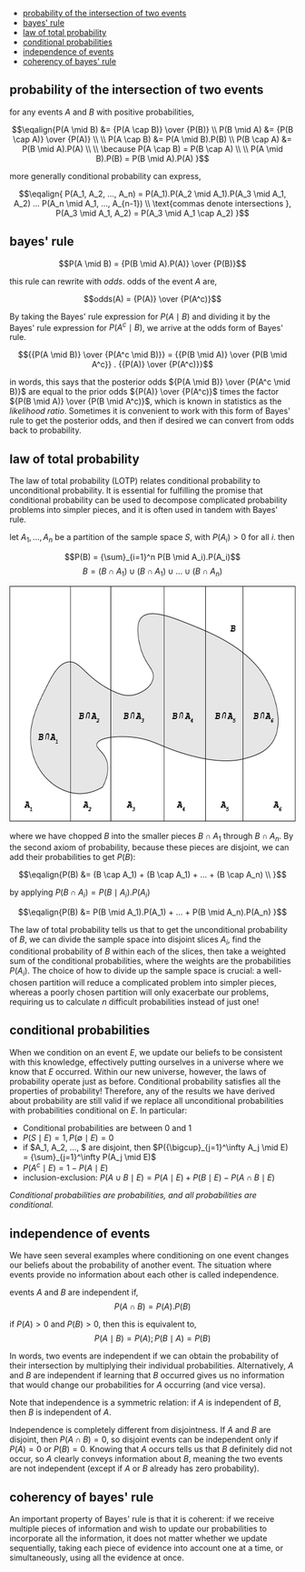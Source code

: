 <!-- TOC -->
  * [probability of the intersection of two events](#probability-of-the-intersection-of-two-events)
  * [bayes' rule](#bayes-rule)
  * [law of total probability](#law-of-total-probability)
  * [conditional probabilities](#conditional-probabilities)
  * [independence of events](#independence-of-events)
  * [coherency of bayes' rule](#coherency-of-bayes-rule)
<!-- TOC -->

## probability of the intersection of two events

for any events $A$ and $B$ with positive probabilities,

$$\eqalign{P(A \mid B) &= {P(A \cap B)} \over {P(B)} \\
           P(B \mid A) &= {P(B \cap A)} \over {P(A)} \\
\\
           P(A \cap B) &= P(A \mid B).P(B) \\
           P(B \cap A) &= P(B \mid A).P(A) \\
\\
           \because P(A \cap B) = P(B \cap A) \\
\\
           P(A \mid B).P(B) = P(B \mid A).P(A)
}$$

more generally conditional probability can express, 

$$\eqalign{
P(A_1, A_2, ..., A_n) = P(A_1).P(A_2 \mid A_1).P(A_3 \mid A_1, A_2) ... P(A_n \mid A_1, ..., A_{n-1}) \\
\text{commas denote intersections }, P(A_3 \mid A_1, A_2) = P(A_3 \mid A_1 \cap A_2)
}$$

## bayes' rule

$$P(A \mid B) = {P(B \mid A).P(A)} \over {P(B)}$$

this rule can rewrite with _odds_. odds of the event $A$ are,

$$odds(A) = {P(A)} \over {P(A^c)}$$

By taking the Bayes' rule expression for $P(A \mid B)$ and dividing it by the Bayes' rule
expression for $P(A^c \mid B)$, we arrive at the odds form of Bayes' rule.

$${{P(A \mid B)} \over {P(A^c \mid B)}} = {{P(B \mid A)} \over {P(B \mid A^c}} . {{P(A)} \over {P(A^c)}}$$

in words, this says that the posterior odds ${P(A \mid B)} \over {P(A^c \mid B)}$ are equal to the prior
odds ${P(A)} \over {P(A^c)}$ times the factor ${P(B \mid A)} \over {P(B \mid A^c)}$, which is known in 
statistics as the _likelihood ratio_. Sometimes it is convenient to work with this form of Bayes' rule to 
get the posterior odds, and then if desired we can convert from odds back to probability.

## law of total probability

The law of total probability (LOTP) relates conditional probability to unconditional probability. It is 
essential for fulfilling the promise that conditional probability can be used to decompose complicated 
probability problems into simpler pieces, and it is often used in tandem with Bayes' rule.

let $A_1, ..., A_n$ be a partition of the sample space $S$, with $P(A_i) > 0$ for all $i$. then

$$P(B) = {\sum}_{i=1}^n P(B \mid A_i).P(A_i)$$
$$B = (B \cap A_1) \cup (B \cap A_1) \cup ... \cup (B \cap A_n)$$

<p align="center">
<img height="414" src="../../../images/Asset%2014.png" width="634" alt="partitioning event B"/>
</p>

where we have chopped $B$ into the smaller pieces $B \cap A_1$ through $B \cap A_n$. By the second axiom of
probability, because these pieces are disjoint, we can add their probabilities to get $P(B)$:

$$\eqalign{P(B) &= (B \cap A_1) + (B \cap A_1) + ... + (B \cap A_n) \\
}$$

$\text{by applying }  P(B \cap A_i) = P(B \mid A_i).P(A_i)$

$$\eqalign{P(B) &= P(B \mid A_1).P(A_1) + ... + P(B \mid A_n).P(A_n)
}$$

The law of total probability tells us that to get the unconditional probability of $B$, we can divide the sample 
space into disjoint slices $A_i$, find the conditional probability of $B$ within each of the slices, then take a 
weighted sum of the conditional probabilities, where the weights are the probabilities $P(A_i)$. The choice of 
how to divide up the sample space is crucial: a well-chosen partition will reduce a complicated problem into 
simpler pieces, whereas a poorly chosen partition will only exacerbate our problems, requiring us to calculate $n$
difficult probabilities instead of just one!

## conditional probabilities

When we condition on an event $E$, we update our beliefs to be consistent with this knowledge, effectively putting 
ourselves in a universe where we know that $E$ occurred. Within our new universe, however, the laws of probability 
operate just as before. Conditional probability satisfies all the properties of probability! Therefore, any of the 
results we have derived about probability are still valid if we replace all unconditional probabilities with 
probabilities conditional on $E$. In particular:

- Conditional probabilities are between 0 and 1
- $P(S \mid E) = 1, P(\emptyset \mid E) = 0$
- if $A_1, A_2, ..., $ are disjoint, then $P({\bigcup}_{j=1}^\infty A_j \mid E) = {\sum}_{j=1}^\infty P(A_j \mid E)$
- $P(A^c \mid E) = 1 - P(A \mid E)$
- inclusion-exclusion: $P(A \cup B \mid E) = P(A \mid E) + P(B \mid E) - P(A \cap B \mid E)$

_Conditional probabilities are probabilities, and all probabilities are conditional._

## independence of events

We have seen several examples where conditioning on one event changes our beliefs about the probability of another 
event. The situation where events provide no information about each other is called independence.

events $A$ and $B$ are independent if,
$$P(A \cap B) = P(A).P(B)$$

if $P(A) > 0$ and $P(B) > 0$, then this is equivalent to,
$$P(A \mid B) = P(A); P(B \mid A) = P(B)$$

In words, two events are independent if we can obtain the probability of their intersection by multiplying their 
individual probabilities. Alternatively, $A$ and $B$ are independent if learning that $B$ occurred gives us no 
information that would change our probabilities for $A$ occurring (and vice versa).

Note that independence is a symmetric relation: if $A$ is independent of $B$, then $B$ is independent of $A$.

Independence is completely different from disjointness. If $A$ and $B$ are disjoint, then $P(A \cap B) = 0$, so 
disjoint events can be independent only if $P(A) = 0$ or $P(B) = 0$. Knowing that $A$ occurs tells us that $B$ 
definitely did not occur, so $A$ clearly conveys information about $B$, meaning the two events are not independent
(except if $A$ or $B$ already has zero probability).

## coherency of bayes' rule

An important property of Bayes' rule is that it is coherent: if we receive multiple pieces of information and wish 
to update our probabilities to incorporate all the information, it does not matter whether we update sequentially, 
taking each piece of evidence into account one at a time, or simultaneously, using all the evidence at once.